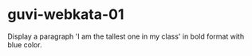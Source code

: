 # guvi-webkata-01
Display a paragraph 'I am the tallest one in my class' in bold format with blue color.

